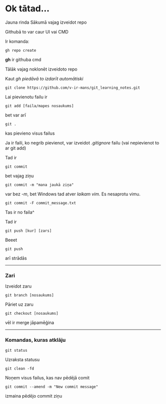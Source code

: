# Ok tātad...

Jauna rinda
Sākumā vajag izveidot repo

Githubā to var caur UI vai CMD

Ir komanda:

    gh repo create

**gh** ir githuba cmd

Tālāk vajag noklonēt izveidoto repo

Kaut *gh piedāvā to izdarīt automātiski*

    git clone https://github.com/v-ir-mans/git_learning_notes.git

Lai pievienotu failu ir

    git add [faila/mapes nosaukums]

bet var arī

    git .

kas pievieno visus failus

Ja ir faili, ko negrib pievienot, var izveidot *.gitignore* failu (vai nepievienot to ar git add)

Tad ir

```
git commit
```

bet vajag ziņu

```
git commit -m "mana jaukā ziņa"
```

var bez *-m*, bet Windows tad atver *laikam vim*. Es nesaprotu vimu. 

```
git commit -F commit_message.txt
```

Tas ir no faila^

Tad ir

```
git push [kur] [zars]
```

Beeet

```
git push
```

arī strādās

---

### Zari

Izveidot zaru

```
git branch [nosaukums]
```

Pāriet uz zaru

```
git checkout [nosaukums]
```

vēl ir merge jāpamēģina

---

### Komandas, kuras atklāju

```
git status
```

Uzraksta statusu

```
git clean -fd
```

Noņem visus failus, kas nav pēdējā comit

```
git commit --amend -m "New commit message" 
```

izmaina pēdējo commit ziņu
